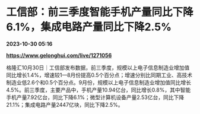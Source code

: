 # 工信部：前三季度智能手机产量同比下降6.1%，集成电路产量同比下降2.5%

**2023-10-30 05:16**

**https://www.gelonghui.com/live/1271056**

格隆汇10月30日｜工信部发布数据，前三季度，规模以上电子信息制造业增加值同比增长1.4%，增速较1—8月份提高0.5个百分点；增速分别比同期工业、高技术制造业低2.6个和0.5个百分点。9月份，规模以上电子信息制造业增加值同比增长4.5%。前三季度，主要产品中，手机产量10.94亿台，同比增长0.8%，其中智能手机产量7.92亿台，同比下降6.1%；微型计算机设备产量2.53亿台，同比下降21.1%；集成电路产量2447亿块，同比下降2.5%。